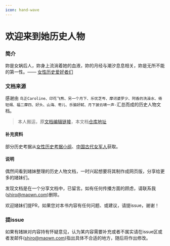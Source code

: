 ```yaml
---
icon: hand-wave
---
```


# 欢迎来到她历史人物

### 简介

妳是女娲后人，妳身上流淌着她的血液，妳的月经与潮汐息息相关，妳是无所不能的第一性。—— [女性历史爱好者们](https://www.douban.com/group/herstories/)

### 文档来源

感谢由 `鸟正Caroline、印花飞熊、另一个月下、乐忧芝岑、摩诃婆罗少、阿香的洗澡水、倚轻烟、福二摩四、好头、山海、枣儿、乐骟好弑、月下披云啸一声-`汇总而成的历史人物文档。

> 本人搬运，原[文档编辑链接](https://www.kdocs.cn/l/ctUWZEZgQFeW)，本文档[仓库地址](https://github.com/anonymouswomen/Herstory-Docs)

#### 补充资料

部分历史考据从[女性历史考据小组](https://www.douban.com/group/750874/)、[中国古代女军人](https://weibo.com/p/1008088b7208c88c713ece0eddf626ad254f80/super_index)获取。

#### 说明

偶然间看到媎妹整理的历史人物文档，一时兴起想要将其制作成网页版，分享给更多的媎妹们。

发现文档是在一个分享文档中，已留言。如有任何传播方面的顾虑，请联系我(shiro@maown.com)删除。

欢迎媎妹们提PR，如果您对本书内容有任何问题、或建议，请提issue，谢谢！

### 提issue <a href="#ti-issue" id="ti-issue"></a>

如果有媎妹对内容持有怀疑意见，认为某内容需要补充或者不属实请在issue区或者发邮件(shiro@maown.com)指出具体不合适的地方，随后将作出修改。

